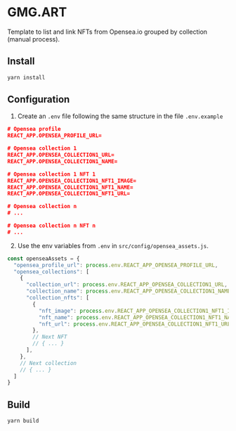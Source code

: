# GMG.ART

Template to list and link NFTs from Opensea.io grouped by collection (manual process).

## Install

```bash
yarn install
```

## Configuration

1. Create an `.env` file following the same structure in the file `.env.example`

```json
# Opensea profile
REACT_APP.OPENSEA_PROFILE_URL=

# Opensea collection 1
REACT_APP.OPENSEA_COLLECTION1_URL=
REACT_APP.OPENSEA_COLLECTION1_NAME=

# Opensea collection 1 NFT 1
REACT_APP.OPENSEA_COLLECTION1_NFT1_IMAGE=
REACT_APP.OPENSEA_COLLECTION1_NFT1_NAME=
REACT_APP.OPENSEA_COLLECTION1_NFT1_URL=

# Opensea collection n
# ...

# Opensea collection n NFT n
# ...
```

2. Use the env variables from `.env` in `src/config/opensea_assets.js`.

```js
const openseaAssets = {
  "opensea_profile_url": process.env.REACT_APP_OPENSEA_PROFILE_URL,
  "opensea_collections": [
    {
      "collection_url": process.env.REACT_APP_OPENSEA_COLLECTION1_URL,
      "collection_name": process.env.REACT_APP_OPENSEA_COLLECTION1_NAME,
      "collection_nfts": [
        {
          "nft_image": process.env.REACT_APP_OPENSEA_COLLECTION1_NFT1_IMAGE,
          "nft_name": process.env.REACT_APP_OPENSEA_COLLECTION1_NFT1_NAME,
          "nft_url": process.env.REACT_APP_OPENSEA_COLLECTION1_NFT1_URL
        },
        // Next NFT
        // { ... }
      ],
    },
    // Next collection
    // { ... }
  ]
}
```

## Build

```bash
yarn build
```
